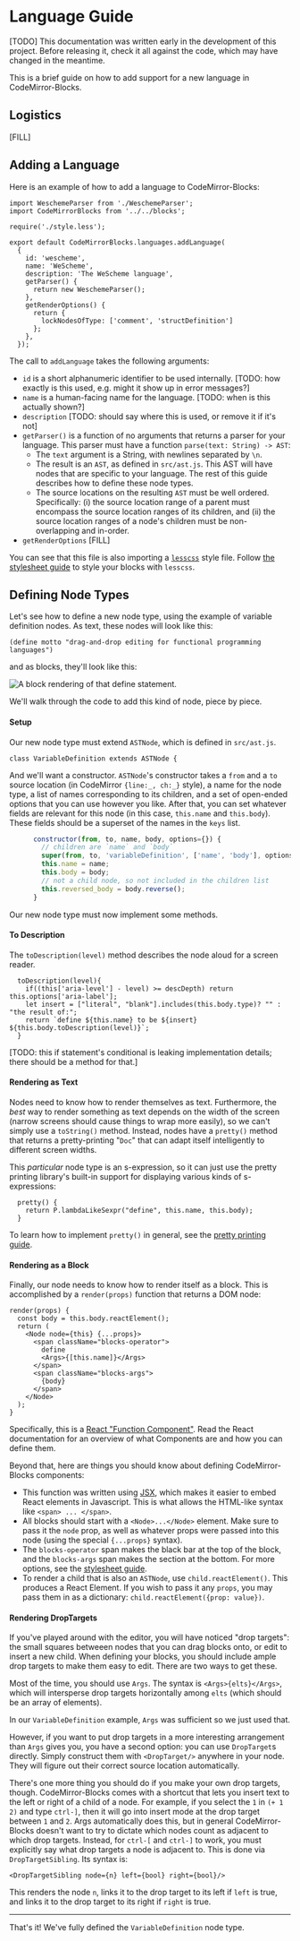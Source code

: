 # Language Guide

[TODO] This documentation was written early in the development of this
project. Before releasing it, check it all against the code, which may
have changed in the meantime.

This is a brief guide on how to add support for a new language in
CodeMirror-Blocks.

## Logistics

[FILL]

## Adding a Language

Here is an example of how to add a language to CodeMirror-Blocks:

    import WeschemeParser from './WeschemeParser';
    import CodeMirrorBlocks from '../../blocks';
    
    require('./style.less');
    
    export default CodeMirrorBlocks.languages.addLanguage(
      {
        id: 'wescheme',
        name: 'WeScheme',
        description: 'The WeScheme language',
        getParser() {
          return new WeschemeParser();
        },
        getRenderOptions() {
          return {
            lockNodesOfType: ['comment', 'structDefinition']
          };
        },
      });

The call to `addLanguage` takes the following arguments:

* `id` is a short alphanumeric identifier to be used internally.
  [TODO: how exactly is this used, e.g. might it show up in error messages?]
* `name` is a human-facing name for the language.
  [TODO: when is this actually shown?]
* `description` [TODO: should say where this is used, or remove it if it's not]
* `getParser()` is a function of no arguments that returns a parser
  for your language. This parser must have a function `parse(text:
  String) -> AST`:
  - The `text` argument is a String, with newlines separated by `\n`.
  - The result is an `AST`, as defined in `src/ast.js`. This AST will
  have nodes that are specific to your language. The rest of this
  guide describes how to define these node types.
  - The source locations on the resulting `AST` must be well ordered.
    Specifically: (i) the source location range of a parent must encompass the
    source location ranges of its children, and (ii) the source location ranges
    of a node's children must be non-overlapping and in-order.
* `getRenderOptions` [FILL]

You can see that this file is also importing a
[`lesscss`](http://lesscss.org/) style file. Follow
[the stylesheet guide](stylesheet.html) to style your blocks with
`lesscss`.

## Defining Node Types

Let's see how to define a new node type, using the example of variable
definition nodes. As text, these nodes will look like this:

    (define motto "drag-and-drop editing for functional programming languages")

and as blocks, they'll look like this:

![A block rendering of that define statement.](motto.png)

We'll walk through the code to add this kind of node, piece by piece.

#### Setup

Our new node type must extend `ASTNode`, which is defined in `src/ast.js`.

    class VariableDefinition extends ASTNode {

And we'll want a constructor. `ASTNode`'s constructor takes a `from`
and a `to` source location (in CodeMirror `{line:_, ch:_}` style), a
name for the node type, a list of names corresponding to its children,
and a set of open-ended options that you can
use however you like. After that, you can set whatever fields are relevant for
this node (in this case, `this.name` and `this.body`).
These fields should be a superset of the names in the `keys` list.

```js
      constructor(from, to, name, body, options={}) {
        // children are `name` and `body`
        super(from, to, 'variableDefinition', ['name', 'body'], options);
        this.name = name;
        this.body = body;
        // not a child node, so not included in the children list
        this.reversed_body = body.reverse();
      }
```

Our new node type must now implement some methods.

#### To Description

The `toDescription(level)` method describes the node aloud for a
screen reader. 

      toDescription(level){
        if((this['aria-level'] - level) >= descDepth) return this.options['aria-label'];
        let insert = ["literal", "blank"].includes(this.body.type)? "" : "the result of:";
        return `define ${this.name} to be ${insert} ${this.body.toDescription(level)}`;
      }

[TODO: this if statement's conditional is leaking implementation details; there should be a method for that.]

#### Rendering as Text

Nodes need to know how to render themselves as text. Furthermore, the
_best_ way to render something as text depends on the width of the
screen (narrow screens should cause things to wrap more easily), so we
can't simply use a `toString()` method. Instead, nodes have a
`pretty()` method that returns a pretty-printing "`Doc`" that can
adapt itself intelligently to different screen widths.

This _particular_ node type is an s-expression, so it can just use the
pretty printing library's built-in support for displaying various
kinds of s-expressions:

      pretty() {
        return P.lambdaLikeSexpr("define", this.name, this.body);
      }

To learn how to implement `pretty()` in general, see the
[pretty printing guide](pretty.html).


#### Rendering as a Block

Finally, our node needs to know how to render itself as a block. This
is accomplished by a `render(props)` function that returns a DOM node:

    render(props) {
      const body = this.body.reactElement();
      return (
        <Node node={this} {...props}>
          <span className="blocks-operator">
            define
            <Args>{[this.name]}</Args>
          </span>
          <span className="blocks-args">
            {body}
          </span>
        </Node>
      );
    }

Specifically, this is a
[React "Function Component"](https://reactjs.org/docs/components-and-props.html).
Read the React documentation for an overview of what Components are
and how you can define them.

Beyond that, here are things you should know about defining
CodeMirror-Blocks components:

- This function was written using
  [JSX](https://reactjs.org/docs/introducing-jsx.html), which makes it
  easier to embed React elements in Javascript. This is what allows
  the HTML-like syntax like `<span> ... </span>`.
- All blocks should start with a `<Node>...</Node>` element. Make sure
  to pass it the `node` prop, as well as whatever props were passed into this
  node (using the special `{...props}` syntax).
- The `blocks-operator` span makes the black bar at the top of the
  block, and the `blocks-args` span makes the section at the bottom.
  For more options, see the [stylesheet guide](stylesheet.html).
- To render a child that is also an `ASTNode`, use `child.reactElement()`. This
  produces a React Element. If you wish to pass it any `props`, you may pass
  them in as a dictionary: `child.reactElement({prop: value})`.

#### Rendering DropTargets

If you've played around with the editor, you will have noticed "drop targets":
the small squares betweeen nodes that you can drag blocks onto, or edit to
insert a new child. When defining your blocks, you should include ample drop
targets to make them easy to edit. There are two ways to get these.

Most of the time, you should use `Args`. The syntax is `<Args>{elts}</Args>`,
which will intersperse drop targets horizontally among `elts` (which should be
an array of elements).

In our `VariableDefinition` example, `Args` was sufficient so we just used that.

However, if you want to put drop targets in a more interesting arrangement than
`Args` gives you, you have a second option: you can use `DropTarget`s directly.
Simply construct them with `<DropTarget/>` anywhere in your node. They will
figure out their correct source location automatically.

There's one more thing you should do if you make your own drop targets, though.
CodeMirror-Blocks comes with a shortcut that lets you insert text to the left or
right of a child of a node. For example, if you select the `1` in `(+ 1 2)` and
type `ctrl-]`, then it will go into insert mode at the drop target between `1`
and `2`. Args automatically does this, but in general CodeMirror-Blocks doesn't
want to try to dictate which nodes count as adjacent to which drop targets.
Instead, for `ctrl-[` and `ctrl-]` to work, you must explicitly say what drop
targets a node is adjacent to. This is done via `DropTargetSibling`. Its syntax
is:

    <DropTargetSibling node={n} left={bool} right={bool}/>

This renders the node `n`, links it to the drop target to its left if `left`
is true, and links it to the drop target to its right if `right` is true.

-----

That's it! We've fully defined the `VariableDefinition` node type.
